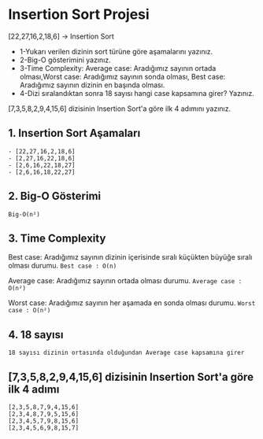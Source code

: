# Insertion Sort Projesi

[22,27,16,2,18,6] -> Insertion Sort

- 1-Yukarı verilen dizinin sort türüne göre aşamalarını yazınız.
- 2-Big-O gösterimini yazınız.
- 3-Time Complexity: Average case: Aradığımız sayının ortada olması,Worst case: Aradığımız sayının sonda olması, Best case: Aradığımız sayının dizinin en başında olması.
- 4-Dizi sıralandıktan sonra 18 sayısı hangi case kapsamına girer? Yazınız.

[7,3,5,8,2,9,4,15,6] dizisinin Insertion Sort'a göre ilk 4 adımını yazınız.

## 1. Insertion Sort Aşamaları
```
- [22,27,16,2,18,6] 
- [2,27,16,22,18,6] 
- [2,6,16,22,18,27] 
- [2,6,16,18,22,27] 
```

## 2. Big-O Gösterimi
```
Big-O(n²)
```

## 3. Time Complexity
Best case: Aradığımız sayının dizinin içerisinde sıralı küçükten büyüğe sıralı olması durumu.
```Best case : O(n)```

Average case: Aradığımız sayının ortada olması durumu.
```Average case : O(n²)```

Worst case: Aradığımız sayının her aşamada en sonda olması durumu.
```Worst case : O(n²)```

## 4. 18 sayısı 
```18 sayısı dizinin ortasında olduğundan Average case kapsamına girer```

## [7,3,5,8,2,9,4,15,6] dizisinin Insertion Sort'a göre ilk 4 adımı
```
[2,3,5,8,7,9,4,15,6]
[2,3,4,8,7,9,5,15,6]
[2,3,4,5,7,9,8,15,6]
[2,3,4,5,6,9,8,15,7]
```
